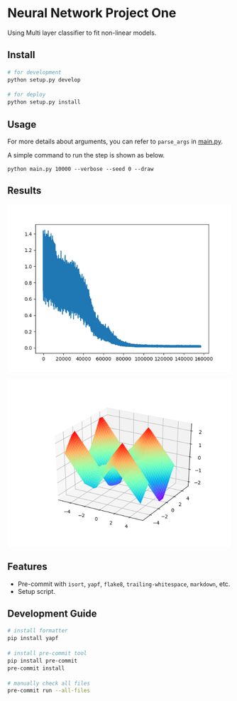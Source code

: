 # Neural Network Project One 

Using Multi layer classifier to fit non-linear models.

## Install

```bash
# for development
python setup.py develop

# for deploy
python setup.py install
```

## Usage

For more details about arguments, you can refer to `parse_args` in [main.py](main.py).

A simple command to run the step is shown as below.

```shell
python main.py 10000 --verbose --seed 0 --draw
```

## Results

![figure_2d](resources/figure_2d.png)

![figure_3d](resources/figure_3d.png)

## Features

- Pre-commit with `isort`, `yapf`, `flake8`, `trailing-whitespace`, `markdown`, etc.
- Setup script.

## Development Guide

```bash
# install formatter
pip install yapf

# install pre-commit tool
pip install pre-commit
pre-commit install

# manually check all files
pre-commit run --all-files
```
